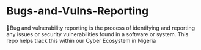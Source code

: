 # Bugs-and-Vulns-Reporting
🐞Bug and vulnerability reporting is the process of identifying and reporting any issues or security vulnerabilities found in a software or system. This repo helps track this within our Cyber Ecosystem in Nigeria
